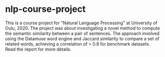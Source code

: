 # nlp-course-project

This is a course project for "Natural Language Processing" at University of Oulu, 2020. The project was about investigating a novel method to compute the semantic similarity between a pair of sentences. The approach involved using the Datamuse word engine and Jaccard similarity to compare a set of related words, achieving a correlation of > 0.8 for benchmark datasets. Read the report for more details.
 
